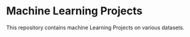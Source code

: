 # Machine Learning Projects

This repository contains machine Learning Projects on various datasets.

